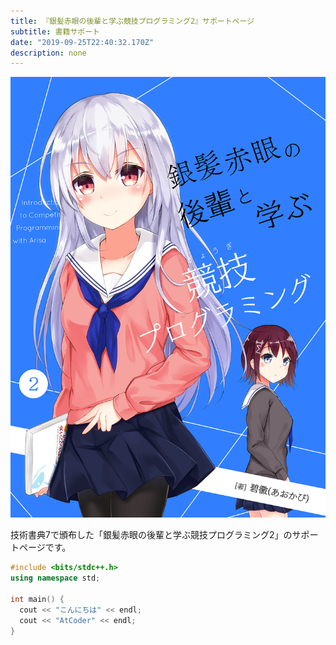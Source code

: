 ```yaml
---
title: 『銀髪赤眼の後輩と学ぶ競技プログラミング2』サポートページ
subtitle: 書籍サポート
date: "2019-09-25T22:40:32.170Z"
description: none
---
```


![cover](./cover.png)

技術書典7で頒布した「銀髪赤眼の後輩と学ぶ競技プログラミング2」のサポートページです。

```cpp
#include <bits/stdc++.h>
using namespace std;

int main() {
  cout << "こんにちは" << endl;
  cout << "AtCoder" << endl;
}
```